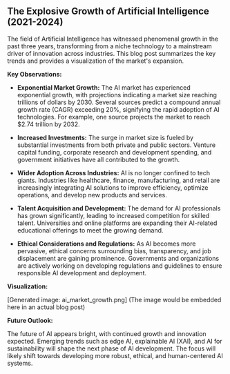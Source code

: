 ## The Explosive Growth of Artificial Intelligence (2021-2024)

The field of Artificial Intelligence has witnessed phenomenal growth in the past three years, transforming from a niche technology to a mainstream driver of innovation across industries.  This blog post summarizes the key trends and provides a visualization of the market's expansion.

**Key Observations:**

* **Exponential Market Growth:** The AI market has experienced exponential growth, with projections indicating a market size reaching trillions of dollars by 2030. Several sources predict a compound annual growth rate (CAGR) exceeding 20%, signifying the rapid adoption of AI technologies.  For example, one source projects the market to reach \$2.74 trillion by 2032.

* **Increased Investments:**  The surge in market size is fueled by substantial investments from both private and public sectors. Venture capital funding, corporate research and development spending, and government initiatives have all contributed to the growth.

* **Wider Adoption Across Industries:** AI is no longer confined to tech giants.  Industries like healthcare, finance, manufacturing, and retail are increasingly integrating AI solutions to improve efficiency, optimize operations, and develop new products and services. 

* **Talent Acquisition and Development:** The demand for AI professionals has grown significantly, leading to increased competition for skilled talent. Universities and online platforms are expanding their AI-related educational offerings to meet the growing demand.

* **Ethical Considerations and Regulations:**  As AI becomes more pervasive, ethical concerns surrounding bias, transparency, and job displacement are gaining prominence.  Governments and organizations are actively working on developing regulations and guidelines to ensure responsible AI development and deployment.

**Visualization:**

[Generated image: ai_market_growth.png]  (The image would be embedded here in an actual blog post)

**Future Outlook:**

The future of AI appears bright, with continued growth and innovation expected.  Emerging trends such as edge AI, explainable AI (XAI), and AI for sustainability will shape the next phase of AI development. The focus will likely shift towards developing more robust, ethical, and human-centered AI systems.